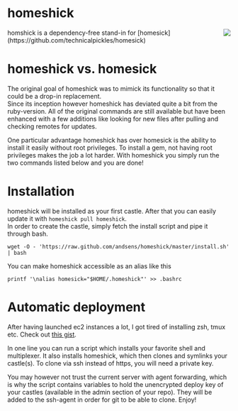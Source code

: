 homeshick
=========
<div style="float: right"><img src="http://i.imgur.com/3zAK9.jpg"></div>
homshick is a dependency-free stand-in for [homesick](https://github.com/technicalpickles/homesick)

# homeshick vs. homesick #
The original goal of homeshick was to mimick its functionality so that it could be a drop-in replacement.  
Since its inception however homeshick has deviated quite a bit from the ruby-version.
All of the original commands are still available but have been enhanced with a few additions
like looking for new files after pulling and checking remotes for updates.

One particular advantage homeshick has over homesick is
the ability to install it easily without root privileges.
To install a gem, not having root privileges makes the job a lot harder.
With homeshick you simply run the two commands listed below and you are done!

# Installation #
homeshick will be installed as your first castle. After that you can easily update it with `homeshick pull homeshick`.  
In order to create the castle, simply fetch the install script and pipe it through bash.
```
wget -O - 'https://raw.github.com/andsens/homeshick/master/install.sh' | bash
```

You can make homeshick accessible as an alias like this
```
printf '\nalias homesick="$HOME/.homeshick"' >> .bashrc
```

# Automatic deployment #
After having launched ec2 instances a lot, I got tired of installing zsh, tmux etc.
Check out [this gist](https://gist.github.com/2913223).

In one line you can run a script which installs your favorite shell and multiplexer.
It also installs homeshick, which then clones and symlinks your castle(s).
To clone via ssh instead of https, you will need a private key.

You may however not trust the current server with agent forwarding,
which is why the script contains variables to hold the unencrypted deploy key of your castles
(available in the admin section of your repo).
They will be added to the ssh-agent in order for git to be able to clone. Enjoy!
